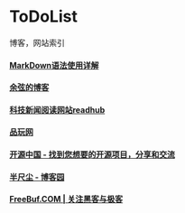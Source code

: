 # ToDoList
博客，网站索引

#### [MarkDown语法使用详解](https://github.com/younghz/Markdown)
#### [余弦的博客](http://evilcos.me/)
#### [科技新闻阅读网站readhub](https://readhub.me/)
#### [品玩网](http://www.pingwest.com/)
#### [开源中国 - 找到您想要的开源项目，分享和交流](http://www.oschina.net/)
#### [半尺尘 - 博客园](http://www.cnblogs.com/tanzhenblog/)
#### [FreeBuf.COM | 关注黑客与极客](www.freebuf.com)
